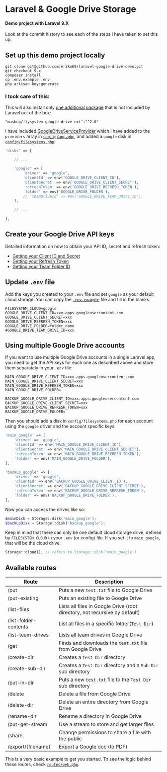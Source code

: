 # Laravel & Google Drive Storage

#### Demo project with Laravel 9.X

Look at the commit history to see each of the steps I have taken to set this up.

## Set up this demo project locally

```
git clone git@github.com:erikn69/laravel-google-drive-demo.git
git checkout 9.x
composer install
cp .env.example .env
php artisan key:generate
```

### I took care of this:

This will also install only [one additional package](https://github.com/masbug/flysystem-google-drive-ext) that is not included by Laravel out of the box:

```
"masbug/flysystem-google-drive-ext":"^2.0"
```

I have included [GoogleDriveServiceProvider](app/Providers/GoogleDriveServiceProvider.php) which I have added to the `providers` array in [`config/app.php`](config/app.php#L179), and added a `google` disk in [`config/filesystems.php`](config/filesystems.php#L66-L73):

```php
'disks' => [

    // ...

    'google' => [
        'driver' => 'google',
        'clientId' => env('GOOGLE_DRIVE_CLIENT_ID'),
        'clientSecret' => env('GOOGLE_DRIVE_CLIENT_SECRET'),
        'refreshToken' => env('GOOGLE_DRIVE_REFRESH_TOKEN'),
        'folder' => env('GOOGLE_DRIVE_FOLDER'),
        // 'teamDriveId' => env('GOOGLE_DRIVE_TEAM_DRIVE_ID'),
    ],

    // ...

],
```

## Create your Google Drive API keys

Detailed information on how to obtain your API ID, secret and refresh token:

-   [Getting your Client ID and Secret](README/1-getting-your-dlient-id-and-secret.md)
-   [Getting your Refresh Token](README/2-getting-your-refresh-token.md)
-   [Getting your Team Folder ID](README/3-getting-your-team-folder-id.md)

## Update `.env` file

Add the keys you created to your `.env` file and set `google` as your default cloud storage. You can copy the [`.env.example`](.env.example#L35-L40) file and fill in the blanks.

```
FILESYSTEM_CLOUD=google
GOOGLE_DRIVE_CLIENT_ID=xxx.apps.googleusercontent.com
GOOGLE_DRIVE_CLIENT_SECRET=xxx
GOOGLE_DRIVE_REFRESH_TOKEN=xxx
GOOGLE_DRIVE_FOLDER=folder_name
#GOOGLE_DRIVE_TEAM_DRIVE_ID=xxx
```

## Using multiple Google Drive accounts

If you want to use multiple Google Drive accounts in a single Laravel app, you need to get the API keys for each one as described above and store them separately in your `.env` file:

```
MAIN_GOOGLE_DRIVE_CLIENT_ID=xxx.apps.googleusercontent.com
MAIN_GOOGLE_DRIVE_CLIENT_SECRET=xxx
MAIN_GOOGLE_DRIVE_REFRESH_TOKEN=xxx
MAIN_GOOGLE_DRIVE_FOLDER=

BACKUP_GOOGLE_DRIVE_CLIENT_ID=xxx.apps.googleusercontent.com
BACKUP_GOOGLE_DRIVE_CLIENT_SECRET=xxx
BACKUP_GOOGLE_DRIVE_REFRESH_TOKEN=xxx
BACKUP_GOOGLE_DRIVE_FOLDER=
```

Then you should add a disk in `config/filesystems.php` for each account using the `google` driver and the account specific keys:

```php
'main_google' => [
    'driver' => 'google',
    'clientId' => env('MAIN_GOOGLE_DRIVE_CLIENT_ID'),
    'clientSecret' => env('MAIN_GOOGLE_DRIVE_CLIENT_SECRET'),
    'refreshToken' => env('MAIN_GOOGLE_DRIVE_REFRESH_TOKEN'),
    'folder' => env('MAIN_GOOGLE_DRIVE_FOLDER'),
],

'backup_google' => [
    'driver' => 'google',
    'clientId' => env('BACKUP_GOOGLE_DRIVE_CLIENT_ID'),
    'clientSecret' => env('BACKUP_GOOGLE_DRIVE_CLIENT_SECRET'),
    'refreshToken' => env('BACKUP_GOOGLE_DRIVE_REFRESH_TOKEN'),
    'folder' => env('BACKUP_GOOGLE_DRIVE_FOLDER'),
],
```

Now you can access the drives like so:

```php
$mainDisk = Storage::disk('main_google');
$backupDisk = Storage::disk('backup_google');
```

Keep in mind that there can only be one default cloud storage drive, defined by `FILESYSTEM_CLOUD` in your `.env` (or config) file. If you set it to `main_google`, that will be the cloud drive:

```php
Storage::cloud(); // refers to Storage::disk('main_google')
```

## Available routes

| Route                 | Description                              |
| --------------------- | ---------------------------------------- |
| /put                  | Puts a new `test.txt` file to Google Drive |
| /put-existing         | Puts an existing file to Google Drive    |
| /list-files           | Lists all files in Google Drive (root directory, not recursive by default)|
| /list-folder-contents | List all files in a specific folder(`Test Dir`)|
| /list-team-drives     | Lists all team drives in Google Drive |
| /get                  | Finds and downloads the `test.txt` file from Google Drive |
| /create-dir           | Creates a `Test Dir` directory   |
| /create-sub-dir       | Creates a `Test Dir` directory and a `Sub Dir` sub directory |
| /put-in-dir           | Puts a new `test.txt` file to the `Test Dir` sub directory |
| /delete               | Delete a file from Google Drive          |
| /delete-dir           | Delete an entire directory from Google Drive |
| /rename-dir           | Rename a directory in Google Drive       |
| /put-get-stream       | Use a stream to store and get larger files |
| /share                | Change permissions to share a file with the public |
| /export/{filename}    | Export a Google doc (to PDF) |

This is a very basic example to get you started. To see the logic behind these routes, check [`routes/web.php`](routes/web.php).

